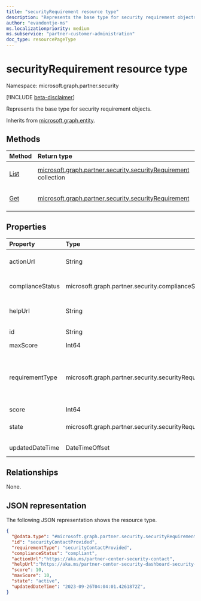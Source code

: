 ```yaml
---
title: "securityRequirement resource type"
description: "Represents the base type for security requirement objects."
author: "evandontje-ms"
ms.localizationpriority: medium
ms.subservice: "partner-customer-administration"
doc_type: resourcePageType
---
```


# securityRequirement resource type

Namespace: microsoft.graph.partner.security

[!INCLUDE [beta-disclaimer](../../includes/beta-disclaimer.md)]

Represents the base type for security requirement objects.


Inherits from [microsoft.graph.entity](../resources/entity.md).

## Methods
|Method|Return type|Description|
|:---|:---|:---|
|[List](../api/partner-security-partnersecurityscore-list-requirements.md)|[microsoft.graph.partner.security.securityRequirement](../resources/partner-security-securityrequirement.md) collection|Get a list of the [microsoft.graph.partner.security.securityRequirement](../resources/partner-security-securityrequirement.md) objects and their properties.|
|[Get](../api/partner-security-securityrequirement-get.md)|[microsoft.graph.partner.security.securityRequirement](../resources/partner-security-securityrequirement.md)|Read the properties and relationships of a [microsoft.graph.partner.security.securityRequirement](../resources/partner-security-securityrequirement.md) object.|

## Properties
|Property|Type|Description|
|:---|:---|:---|
|actionUrl|String|The link to the site where the admin can take action on the requirement. Inherited from [microsoft.graph.partner.security.securityRequirement](../resources/partner-security-securityrequirement.md).|
|complianceStatus|microsoft.graph.partner.security.complianceStatus|Indicates whether the partner is compliant with this requirement. The possible values are: `compliant`, `noncomplaint`, `unknownFutureValue`.|
|helpUrl|String|The link to documentation for the requirement. Inherited from [microsoft.graph.partner.security.securityRequirement](../resources/partner-security-securityrequirement.md).|
|id|String|The unique identifier for the requirement. Inherited from [microsoft.graph.entity](../resources/entity.md).|
|maxScore|Int64|The maximum score possible for the requirement. |
|requirementType|microsoft.graph.partner.security.securityRequirementType|The type of requirement. The possible values are: `mfaEnforcedForAdmins`, `mfaEnforcedForAdminsOfCustomers`, `securityAlertsPromptlyResolved`, `securityContactProvided`, `spendingBudgetSetForCustomerAzureSubscriptions`, `unknownFutureValue`.|
|score|Int64|The score received for this requirement. |
|state|microsoft.graph.partner.security.securityRequirementState|Indicates whether the requirement is in preview or is fully released. The possible values are: `active`, `preview`, `unknownFutureValue`.|
|updatedDateTime|DateTimeOffset|The date the requirement properties were last updated.|

## Relationships
None.

## JSON representation
The following JSON representation shows the resource type.
<!-- {
  "blockType": "resource",
  "keyProperty": "id",
  "@odata.type": "microsoft.graph.partner.security.securityRequirement",
  "baseType": "microsoft.graph.entity",
  "openType": false
}
-->
``` json
{
  "@odata.type": "#microsoft.graph.partner.security.securityRequirement",
  "id": "securityContactProvided",
  "requirementType": "securityContactProvided",
  "complianceStatus": "compliant",
  "actionUrl":"https://aka.ms/partner-center-security-contact", 
  "helpUrl":"https://aka.ms/partner-center-security-dashboard-security-contact", 
  "score": 10,
  "maxScore": 10,
  "state": "active",
  "updatedDateTime": "2023-09-26T04:04:01.4261872Z",
}
```

